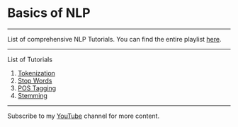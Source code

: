 # Basics of NLP

<hr>

List of comprehensive NLP Tutorials. You can find the entire playlist <a href="https://youtube.com/playlist?list=PLT_6xP6jAq8hR9V-sBprlinqzBZY59FkO">here</a>.

<hr>

List of Tutorials 

1. <a href="https://youtu.be/CHQ7FUTfG8o">Tokenization</a>
2. <a href="https://youtu.be/Cgy1oRxtLJ0">Stop Words</a>
3. <a href="https://youtu.be/XBxqFP45_mE">POS Tagging</a>
4. <a href="https://youtu.be/wThqcWF5MC0">Stemming</a>

<hr>

Subscribe to my <a href="https://youtube.com/c/RaunakJoshi">YouTube</a> channel for more content.
